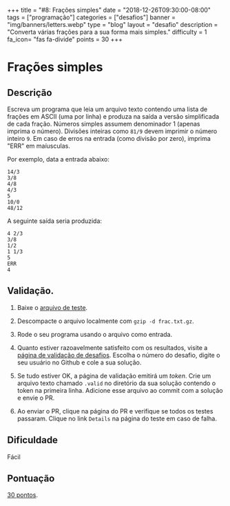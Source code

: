 +++
title = "#8: Frações simples"
date = "2018-12-26T09:30:00-08:00"
tags = ["programação"]
categories = ["desafios"]
banner = "img/banners/letters.webp"
type = "blog"
layout = "desafio"
description = "Converta várias frações para a sua forma mais simples."
difficulty = 1
fa_icon= "fas fa-divide"
points = 30
+++

# Frações simples

## Descrição

Escreva um programa que leia um arquivo texto contendo uma lista de frações em
ASCII (uma por linha) e produza na saída a versão simplificada de cada fração.
Números simples assumem denominador 1 (apenas imprima o número). Divisões inteiras
como `81/9` devem imprimir o número inteiro `9`. Em caso de erros na entrada (como 
divisão por zero), imprima "ERR" em maíusculas.

Por exemplo, data a entrada abaixo:

```
14/3
3/8
4/8
4/3
5
10/0
48/12
```

A seguinte saída seria produzida:

```
4 2/3
3/8
1/2
1 1/3
5
ERR
4
```

## Validação.

1. Baixe o [arquivo de teste](https://osprogramadores.com/files/d08/frac.txt.gz).

1. Descompacte o arquivo localmente com `gzip -d frac.txt.gz`.

1. Rode o seu programa usando o arquivo como entrada.

1. Quanto estiver razoavelmente satisfeito com os resultados, visite a [página de validação de desafios](https://osprogramadores.com/v). Escolha o número do desafio, digite o seu usuário no Github e cole a sua solução.

1. Se tudo estiver OK, a página de validação emitirá um _token_. Crie um arquivo texto chamado `.valid` no diretório da sua solução contendo o token na primeira linha. Adicione esse arquivo ao commit com a solução e envie o PR.

1. Ao enviar o PR, clique na página do PR e verifique se todos os testes passaram. Clique no link `Details` na página do teste em caso de falha.

## Dificuldade

Fácil

## Pontuação

[30 pontos](https://osprogramadores.com/scores).
